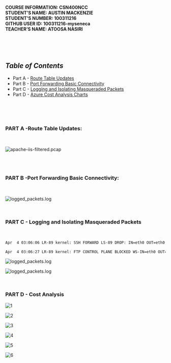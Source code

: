 **COURSE INFORMATION:  CSN400NCC**\
**STUDENT’S NAME:  AUSTIN MACKENZIE**\
**STUDENT'S NUMBER: 100311216**\
**GITHUB USER ID: 100311216-myseneca**\
**TEACHER’S NAME:  ATOOSA NASIRI**

<br>
<br>
<br>


## ***Table of Contents*** 
* Part A - [Route Table Updates](#part-a--logging-and-analyzing-dns-and-http-traffic)
* Part B - [Port Forwarding Basic Connectivity](#part-b--logging-and-analyzing-ftp-and-mysql-traffic)
* Part C - [Logging and Isolating Masqueraded Packets](#part-c---adjusting-firewalls-to-drop-and-log-traffic)
* Part D - [Azure Cost Analysis Charts](#part-d---cost-analysis)

<br>
<br>
<bR>


### **PART A** -Route Table Updates: 

<br>

![**apache-iis-filtered.pcap**](https://github.com/130011216-myseneca/CSN400-Capstone/blob/main/Checkpoint8/Images/PartA.png?raw=true)



<br>


<br>



### **PART B** -Port Forwarding Basic Connectivity: 
<br>

![logged_packets.log](https://github.com/130011216-myseneca/CSN400-Capstone/blob/main/Checkpoint8/Images/PartB.jpg?raw=true)



<br>

### **PART C** - Logging and Isolating Masqueraded Packets
<br>


```bash
Apr  4 03:06:06 LR-89 kernel: SSH FORWARD LS-89 DROP: IN=eth0 OUT=eth0 MAC=60:45:bd:5b:74:be:fc:bd:67:ad:c7:9f:08:00 SRC=10.56.177.4 DST=172.17.89.37 LEN=52 TOS=0x00 PREC=0x00 TTL=127 ID=43688 DF PROTO=TCP SPT=61318 DPT=22 WINDOW=64240 RES=0x00 SYN URGP=0

Apr  4 03:06:27 LR-89 kernel: FTP CONTROL PLANE BLOCKED WS-IN=eth0 OUT=eth0 MAC=60:45:bd:5b:74:be:fc:bd:67:ad:c7:9f:08:00 SRC=10.56.177.4 DST=172.17.89.36 LEN=52 TOS=0x00 PREC=0x00 TTL=127 ID=49356 DF PROTO=TCP SPT=61320 DPT=21 WINDOW=64240 RES=0x00 SYN URGP=0
```


![logged_packets.log](https://github.com/130011216-myseneca/CSN400-Capstone/blob/main/Checkpoint8/Images/PartC.jpg?raw=true)


![logged_packets.log](https://github.com/130011216-myseneca/CSN400-Capstone/blob/main/Checkpoint8/Images/dropfilter.jpg?raw=true)



<br>


### **PART D** - Cost Analysis

![1](https://github.com/130011216-myseneca/CSN400-Capstone/blob/main/Checkpoint8/Images/Cost1.jpg?raw=true)

![2](https://github.com/130011216-myseneca/CSN400-Capstone/blob/main/Checkpoint8/Images/Cost2.jpg?raw=true)

![3](https://github.com/130011216-myseneca/CSN400-Capstone/blob/main/Checkpoint8/Images/Cost3.jpg?raw=true)

![4](https://github.com/130011216-myseneca/CSN400-Capstone/blob/main/Checkpoint8/Images/Pie1.jpg?raw=true)

![5](https://github.com/130011216-myseneca/CSN400-Capstone/blob/main/Checkpoint8/Images/Pie2.jpg?raw=true)

![6](https://github.com/130011216-myseneca/CSN400-Capstone/blob/main/Checkpoint8/Images/Pie3.jpg?raw=true)